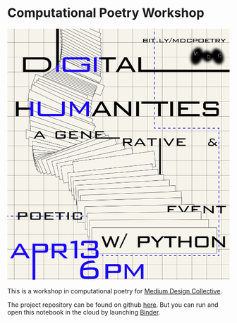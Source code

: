 # Computational Poetry Workshop

![Photo](photo.jpg)

This is a workshop in computational poetry for [Medium Design Collective](https://cornellmedium.design/).

The project repository can be found on github [here](https://github.com/danagong/computational-poetry). But you can run and open this notebook in the cloud by launching [Binder](https://mybinder.org/v2/gh/danagong/computational-poetry.git/HEAD).
